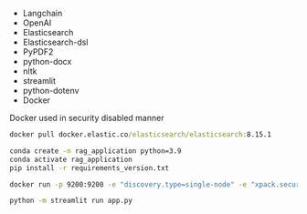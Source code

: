 * Langchain
* OpenAI
* Elasticsearch
* Elasticsearch-dsl
* PyPDF2
* python-docx
* nltk
* streamlit
* python-dotenv
* Docker

Docker used in security disabled manner


```cmd
docker pull docker.elastic.co/elasticsearch/elasticsearch:8.15.1
```

```cmd
conda create -n rag_application python=3.9
conda activate rag_application
pip install -r requirements_version.txt
```

```cmd
docker run -p 9200:9200 -e "discovery.type=single-node" -e "xpack.security.enabled=false" docker.elastic.co/elasticsearch/elasticsearch:8.15.1
```

```cmd
python -m streamlit run app.py
```


